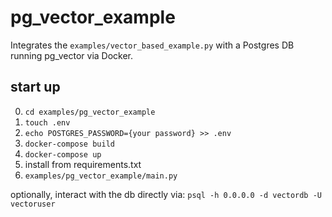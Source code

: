 # pg_vector_example

Integrates the `examples/vector_based_example.py` with a Postgres DB running pg_vector via Docker.

## start up

0. `cd examples/pg_vector_example`
1. `touch .env`
2. `echo POSTGRES_PASSWORD={your password} >> .env`
3. `docker-compose build`
4. `docker-compose up`
5. install from requirements.txt
6. `examples/pg_vector_example/main.py`

optionally, interact with the db directly via: `psql -h 0.0.0.0 -d vectordb -U vectoruser`
